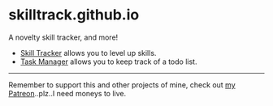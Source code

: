 # skilltrack.github.io
A novelty skill tracker, and more!

- [Skill Tracker](https://skilltrack.github.io/) allows you to level up skills.
- [Task Manager](https://skilltrack.github.io/tasks.html) allows you to keep track of a todo list.

---

Remember to support this and other projects of mine, check out [my Patreon](https://www.patreon.com/guard13007)..plz..I need moneys to live.
